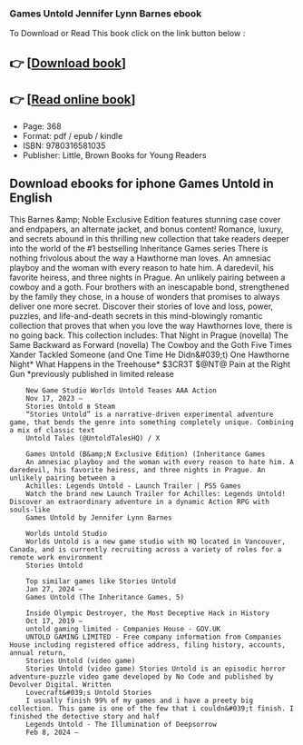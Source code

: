 ### Games Untold Jennifer Lynn Barnes ebook

To Download or Read This book click on the link button below :

## 👉  [**[Download book](http://filesbooks.info/download.php?group=book&from=github.com&id=702340&lnk=1079 "Download book")**]

## 👉  [**[Read online book](http://filesbooks.info/download.php?group=book&from=github.com&id=702340&lnk=1079 "Read online book")**]


* Page: 368
* Format: pdf / epub / kindle
* ISBN: 9780316581035
* Publisher: Little, Brown Books for Young Readers



## Download ebooks for iphone Games Untold in English



This Barnes &amp;amp; Noble Exclusive Edition features stunning case cover and endpapers, an alternate jacket, and bonus content! Romance, luxury, and secrets abound in this thrilling new collection that take readers deeper into the world of the #1 bestselling Inheritance Games series There is nothing frivolous about the way a Hawthorne man loves. An amnesiac playboy and the woman with every reason to hate him. A daredevil, his favorite heiress, and three nights in Prague. An unlikely pairing between a cowboy and a goth. Four brothers with an inescapable bond, strengthened by the family they chose, in a house of wonders that promises to always deliver one more secret. Discover their stories of love and loss, power, puzzles, and life-and-death secrets in this mind-blowingly romantic collection that proves that when you love the way Hawthornes love, there is no going back. This collection includes: That Night in Prague (novella) The Same Backward as Forward (novella) The Cowboy and the Goth Five Times Xander Tackled Someone (and One Time He Didn&amp;#039;t) One Hawthorne Night* What Happens in the Treehouse* $3CR3T $@NT@ Pain at the Right Gun *previously published in limited release


        New Game Studio Worlds Untold Teases AAA Action
        Nov 17, 2023 —
        Stories Untold в Steam
        “Stories Untold” is a narrative-driven experimental adventure game, that bends the genre into something completely unique. Combining a mix of classic text 
        Untold Tales (@UntoldTalesHQ) / X
        
        Games Untold (B&amp;N Exclusive Edition) (Inheritance Games
        An amnesiac playboy and the woman with every reason to hate him. A daredevil, his favorite heiress, and three nights in Prague. An unlikely pairing between a 
        Achilles: Legends Untold - Launch Trailer | PS5 Games
        Watch the brand new Launch Trailer for Achilles: Legends Untold! Discover an extraordinary adventure in a dynamic Action RPG with souls-like 
        Games Untold by Jennifer Lynn Barnes
        
        Worlds Untold Studio
        Worlds Untold is a new game studio with HQ located in Vancouver, Canada, and is currently recruiting across a variety of roles for a remote work environment 
        Stories Untold
        
        Top similar games like Stories Untold
        Jan 27, 2024 —
        Games Untold (The Inheritance Games, 5)
        
        Inside Olympic Destroyer, the Most Deceptive Hack in History
        Oct 17, 2019 —
        untold gaming limited - Companies House - GOV.UK
        UNTOLD GAMING LIMITED - Free company information from Companies House including registered office address, filing history, accounts, annual return, 
        Stories Untold (video game)
        Stories Untold (video game) Stories Untold is an episodic horror adventure-puzzle video game developed by No Code and published by Devolver Digital. Written 
        Lovecraft&#039;s Untold Stories
        I usually finish 99% of my games and i have a preety big collection. This game is one of the few that i couldn&#039;t finish. I finished the detective story and half 
        Legends Untold - The Illumination of Deepsorrow
        Feb 8, 2024 —
    




